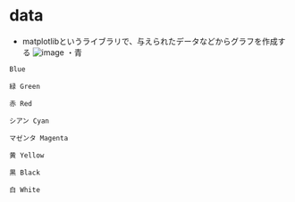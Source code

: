 # data
+ matplotlibというライブラリで、与えられたデータなどからグラフを作成する
![image](https://user-images.githubusercontent.com/97442619/203387859-3b524e30-13b1-41eb-b20e-6c9aa017919b.png)
・青
```
Blue
```
```
緑 Green
```
```
赤 Red
```
```
シアン Cyan
```
```
マゼンタ Magenta
```
```
黄 Yellow
```
```
黒 Black
```
```
白 White
```
